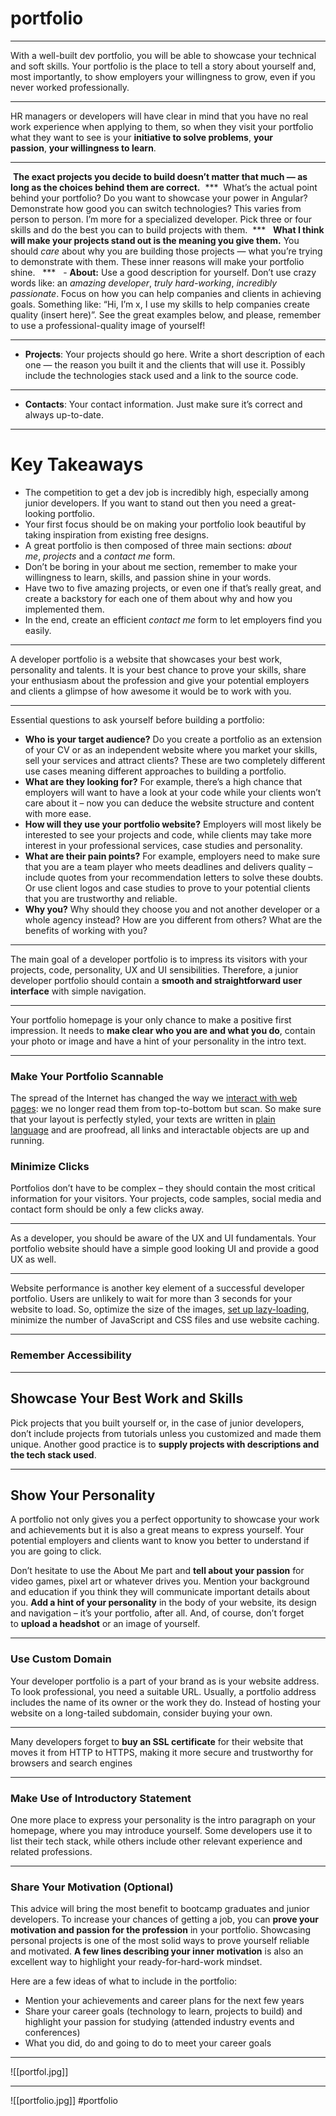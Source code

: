 # portfolio
***
With a well-built dev portfolio, you will be able to showcase your technical and soft skills. Your portfolio is the place to tell a story about yourself and, most importantly, to show employers your willingness to grow, even if you never worked professionally.
***
HR managers or developers will have clear in mind that you have no real work experience when applying to them, so when they visit your portfolio what they want to see is your **initiative to solve problems**, **your passion**, **your willingness to learn**.
***
 **The exact projects you decide to build doesn’t matter that much — as long as the choices behind them are correct.**
 ***
 What’s the actual point behind your portfolio? Do you want to showcase your power in Angular? Demonstrate how good you can switch technologies? This varies from person to person. I’m more for a specialized developer. Pick three or four skills and do the best you can to build projects with them.
 ***
  **What I think will make your projects stand out is the meaning you give them.** You should _care_ about why you are building those projects — what you’re trying to demonstrate with them. These inner reasons will make your portfolio shine.
  ***
  -   **About:** Use a good description for yourself. Don’t use crazy words like: an _amazing developer_, _truly hard-working_, _incredibly passionate_. Focus on how you can help companies and clients in achieving goals. Something like: “Hi, I’m x, I use my skills to help companies create quality (insert here)”. See the great examples below, and please, remember to use a professional-quality image of yourself!
***
-   **Projects**: Your projects should go here. Write a short description of each one — the reason you built it and the clients that will use it. Possibly include the technologies stack used and a link to the source code.
***
-   **Contacts**: Your contact information. Just make sure it’s correct and always up-to-date.
***

# Key Takeaways

-   The competition to get a dev job is incredibly high, especially among junior developers. If you want to stand out then you need a great-looking portfolio.
-   Your first focus should be on making your portfolio look beautiful by taking inspiration from existing free designs.
-   A great portfolio is then composed of three main sections: _about me_, _projects_ and a _contact me_ form.
-   Don’t be boring in your about me section, remember to make your willingness to learn, skills, and passion shine in your words.
-   Have two to five amazing projects, or even one if that’s really great, and create a backstory for each one of them about why and how you implemented them.
-   In the end, create an efficient _contact me_ form to let employers find you easily.
***
A developer portfolio is a website that showcases your best work, personality and talents. It is your best chance to prove your skills, share your enthusiasm about the profession and give your potential employers and clients a glimpse of how awesome it would be to work with you.
***
Essential questions to ask yourself before building a portfolio:

-   **Who is your target audience?** Do you create a portfolio as an extension of your CV or as an independent website where you market your skills, sell your services and attract clients? These are two completely different use cases meaning different approaches to building a portfolio.
-   **What are they looking for?** For example, there’s a high chance that employers will want to have a look at your code while your clients won’t care about it – now you can deduce the website structure and content with more ease.
-   **How will they use your portfolio website?** Employers will most likely be interested to see your projects and code, while clients may take more interest in your professional services, case studies and personality.
-   **What are their pain points?** For example, employers need to make sure that you are a team player who meets deadlines and delivers quality – include quotes from your recommendation letters to solve these doubts. Or use client logos and case studies to prove to your potential clients that you are trustworthy and reliable.
-   **Why you?** Why should they choose you and not another developer or a whole agency instead? How are you different from others? What are the benefits of working with you?

***
The main goal of a developer portfolio is to impress its visitors with your projects, code, personality, UX and UI sensibilities. Therefore, a junior developer portfolio should contain a **smooth and straightforward user interface** with simple navigation.
***
Your portfolio homepage is your only chance to make a positive first impression. It needs to **make clear who you are and what you do**, contain your photo or image and have a hint of your personality in the intro text.
***
### Make Your Portfolio Scannable

The spread of the Internet has changed the way we [interact with web pages](https://www.nngroup.com/articles/text-scanning-patterns-eyetracking/): we no longer read them from top-to-bottom but scan. So make sure that your layout is perfectly styled, your texts are written in [plain language](https://www.iabcwaterloo.com/blog/2020/1/26/the-importance-of-plain-language) and are proofread, all links and interactable objects are up and running.

### Minimize Clicks

Portfolios don’t have to be complex – they should contain the most critical information for your visitors. Your projects, code samples, social media and contact form should be only a few clicks away.
***
As a developer, you should be aware of the UX and UI fundamentals. Your portfolio website should have a simple good looking UI and provide a good UX as well.
***
Website performance is another key element of a successful developer portfolio. Users are unlikely to wait for more than 3 seconds for your website to load. So, optimize the size of the images, [set up lazy-loading](https://web.dev/lazy-loading-images/), minimize the number of JavaScript and CSS files and use website caching.
***
### Remember Accessibility
***
## Showcase Your Best Work and Skills
Pick projects that you built yourself or, in the case of junior developers, don’t include projects from tutorials unless you customized and made them unique. Another good practice is to **supply projects with descriptions and the tech stack used**.
***
## Show Your Personality

A portfolio not only gives you a perfect opportunity to showcase your work and achievements but it is also a great means to express yourself. Your potential employers and clients want to know you better to understand if you are going to click.

Don’t hesitate to use the About Me part and **tell about your passion** for video games, pixel art or whatever drives you. Mention your background and education if you think they will communicate important details about you. **Add a hint of your personality** in the body of your website, its design and navigation – it’s your portfolio, after all. And, of course, don’t forget to **upload a headshot** or an image of yourself.
***
### Use Custom Domain

Your developer portfolio is a part of your brand as is your website address. To look professional, you need a suitable URL. Usually, a portfolio address includes the name of its owner or the work they do. Instead of hosting your website on a long-tailed subdomain, consider buying your own.
***
Many developers forget to **buy an SSL certificate** for their website that moves it from HTTP to HTTPS, making it more secure and trustworthy for browsers and search engines
***
### Make Use of Introductory Statement

One more place to express your personality is the intro paragraph on your homepage, where you may introduce yourself. Some developers use it to list their tech stack, while others include other relevant experience and related professions.
***
### Share Your Motivation (Optional)

This advice will bring the most benefit to bootcamp graduates and junior developers. To increase your chances of getting a job, you can **prove your motivation and passion for the profession** in your portfolio. Showcasing personal projects is one of the most solid ways to prove yourself reliable and motivated. **A few lines describing your inner motivation** is also an excellent way to highlight your ready-for-hard-work mindset.

Here are a few ideas of what to include in the portfolio:

-   Mention your achievements and career plans for the next few years
-   Share your career goals (technology to learn, projects to build) and highlight your passion for studying (attended industry events and conferences)
-   What you did, do and going to do to meet your career goals
***
![[portfol.jpg]]
***
![[portfolio.jpg]]
#portfolio

